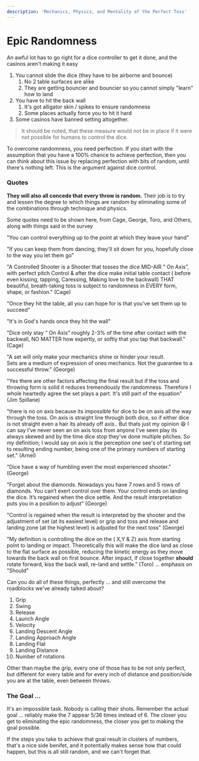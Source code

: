 ```yaml
---
description: 'Mechanics, Physics, and Mentality of the Perfect Toss'
---
```


# Epic Randomness

An awful lot has to go right for a dice controller to get it done, and the casinos aren't making it easy

1. You cannot slide the dice \(they have to be airborne and bounce\)
   1. No 2 table surfaces are alike
   2. They are getting bouncier and bouncier so you cannot simply "learn" how to land
2. You have to hit the back wall
   1. It's got alligator skin / spikes to ensure randomness
   2. Some places actually force you to hit it hard
3. Some casinos have banned setting altogether. 

> It should be noted, that these measure would not be in place if it were not possible for humans to control the dice.

To overcome randomness, you need perfection. If you start with the assumption that you have a 100% chance to achieve perfection, then you can think about this issue by replacing perfection with bits of random, until there's nothing left. This is the argument against dice control.

### Quotes

**They will also all concede that every throw is random.** Their job is to try and lessen the degree to which things are random by eliminating some of the combinations through technique and physics.

Some quotes need to be shown here, from Cage, George, Toro, and Others, along with things said in the survey

"You can control everything up to the point at which they leave your hand"

"If you can keep them from dancing, they'll sit down for you, hopefully close to the way you let them go"

"A Controlled Shooter is a Shooter that tosses the dice MID-AIR “ On Axis”, with perfect pitch Control & after the dice make initial table contact \( before even kissing, tapping, Caressing, Making love to the backwall\) THAT beautiful, breath-taking toss is subject to randomness in EVERY form, shape, or fashion." \(Cage\)

"Once they hit the table, all you can hope for is that you've set them up to succeed"

"It's in God's hands once they hit the wall"

"Dice only stay “ On Axis” roughly 2-3% of the time after contact with the backwall, NO MATTER how expertly, or softly that you tap that backwall." \(Cage\)

"A set will only make your mechanics shine or hinder your result.  
Sets are a medium of expression of ones mechanics. Not the guarantee to a successful throw." \(George\)

"Yes there are other factors affecting the final result but if the toss and throwing form is solid it reduces tremendously the randomness. Therefore I whole heartedly agree the set plays a part. It's still part of the equation" \(Jim Spillane\)

"there is no on axis because its impossible for dice to be on axis all the way through the toss. On axis is straight line through both dice, so if either dice is not straight even a hair its already off axis.. But thats just my opinion 😆 I can say I've never seen an on axis toss from anyone I've seen play its always skewed and by the time dice stop they've done multiple pitches. So my definition; I would say on axis is the perception one see's of starting set to resulting ending number, being one of the primary numbers of starting set." \(Arnel\)

"Dice have a way of humbling even the most experienced shooter." \(George\)

"Forget about the diamonds. Nowadays you have 7 rows and 5 rows of diamonds. You can’t exert control over them. Your control ends on landing the dice. It’s regained when the dice settle. And the result interpretation puts you in a position to adjust" \(George\)

"Control is regained when the result is interpreted by the shooter and the adjustment of set \(at its easiest level\) or grip and toss and release and landing zone \(at the highest level\) is adjusted for the next toss" \(George\)

"My definition is controlling the dice on the \( X,Y & Z\) axis from starting point to landing or impact. Theoretically this will make the dice land as close to the flat surface as possible, reducing the kinetic energy as they move towards the back wall on first bounce. After impact, if close together **should** rotate forward, kiss the back wall, re-land and settle." \(Toro\) ... emphasis on "Should"

Can you do all of these things, perfectly ... and still overcome the roadblocks we've already talked about?

1. Grip
2. Swing
3. Release
4. Launch Angle
5. Velocity
6. Landing Descent Angle
7. Landing Approach Angle
8. Landing Flat
9. Landing Distance
10. Number of rotations

Other than maybe the grip, every one of those has to be not only perfect, but different for every table and for every inch of distance and position/side you are at the table, even between throws.

### The Goal ...

It's an impossible task. Nobody is calling their shots. Remember the actual goal ... reliably make the 7 appear 5/36 times instead of 6.  The closer you get to eliminating the epic randomness, the closer you get to making the goal possible.

If the steps you take to achieve that goal result in clusters of numbers, that's a nice side benifet, and it potentially makes sense how that could happen, but this is all still random, and we can't forget that.

